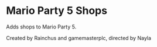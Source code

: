 # Mario Party 5 Shops

Adds shops to Mario Party 5.

Created by Rainchus and gamemasterplc, directed by Nayla
